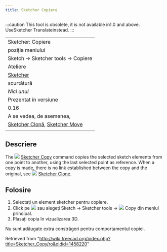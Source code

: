```yaml
---
title: Sketcher Copiere
---
```

:::caution
This tool is obsolete, it is not available in1.0 and above. UseSketcher Translateinstead.
:::

|  |
| --- |
| Sketcher: Copiere |
| poziția meniului |
| Sketch → Sketcher tools → Copiere |
| Ateliere |
| [Sketcher](/Sketcher_Workbench/ro "Sketcher Workbench/ro") |
| scurtătură |
| *Nici unul* |
| Prezentat în versiune |
| 0.16 |
| A se vedea, de asemenea, |
| [Sketcher Clonă](/Sketcher_Clone/ro "Sketcher Clone/ro"), [Sketcher Move](/Sketcher_Move/ro "Sketcher Move/ro") |
|  |

## Descriere

The ![](/images/Sketcher_Copy.svg) [Sketcher Copy](/Sketcher_Copy "Sketcher Copy") command copies the selected sketch elements from one point to another, using the last selected point as reference. When a copy is made, there is no link established between the copy and the original, see ![](/images/Sketcher_Clone.svg) [Sketcher Clone](/Sketcher_Clone "Sketcher Clone").

## Folosire

1. Selectați un element sketcher pentru copiere.
2. Click pe ![](/images/Sketcher_Copy.png) sau alegeți  Sketch →  Sketcher tools → ![](/images/Sketcher_Copy.png) Copy din meniul principal.
3. Plasați copia în vizualizarea 3D.

Nu sunt adăugate extra constrâgeri pentru comportamentul copiei.

Retrieved from "<http://wiki.freecad.org/index.php?title=Sketcher_Copy/ro&oldid=1458220>"